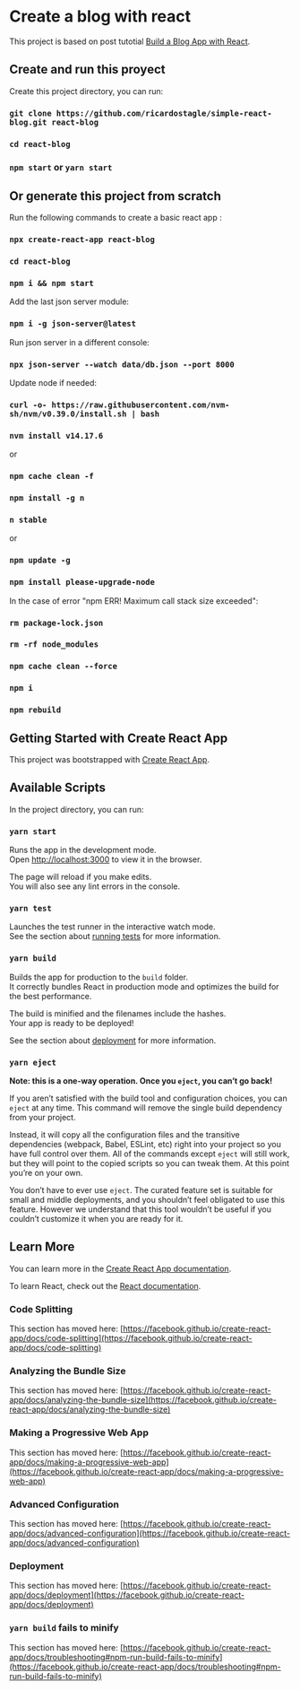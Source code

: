 # Create a blog with react

This project is based on post tutotial [Build a Blog App with React](https://javascript.plainenglish.io/build-a-blog-app-with-react-intro-and-set-up-part-1-ddf5c674d25b).

## Create and run this proyect

Create this project directory, you can run:

### `git clone https://github.com/ricardostagle/simple-react-blog.git react-blog`
### `cd react-blog`
### `npm start` or `yarn start`

## Or generate this project from scratch

Run the following commands to create a basic react app :

### `npx create-react-app react-blog`
### `cd react-blog`
### `npm i && npm start`


Add the last json server module:

### `npm i -g json-server@latest`

Run json server in a different console:

### `npx json-server --watch data/db.json --port 8000`

Update node if needed:

### `curl -o- https://raw.githubusercontent.com/nvm-sh/nvm/v0.39.0/install.sh | bash`
### `nvm install v14.17.6`

or 

### `npm cache clean -f`
### `npm install -g n`
### `n stable`

or 

### `npm update -g`
### `npm install please-upgrade-node`

In the case of error "npm ERR! Maximum call stack size exceeded":

### `rm package-lock.json`
### `rm -rf node_modules`
### `npm cache clean --force`
### `npm i`
### `npm rebuild`


## Getting Started with Create React App

This project was bootstrapped with [Create React App](https://github.com/facebook/create-react-app).

## Available Scripts

In the project directory, you can run:

### `yarn start`

Runs the app in the development mode.\
Open [http://localhost:3000](http://localhost:3000) to view it in the browser.

The page will reload if you make edits.\
You will also see any lint errors in the console.

### `yarn test`

Launches the test runner in the interactive watch mode.\
See the section about [running tests](https://facebook.github.io/create-react-app/docs/running-tests) for more information.

### `yarn build`

Builds the app for production to the `build` folder.\
It correctly bundles React in production mode and optimizes the build for the best performance.

The build is minified and the filenames include the hashes.\
Your app is ready to be deployed!

See the section about [deployment](https://facebook.github.io/create-react-app/docs/deployment) for more information.

### `yarn eject`

**Note: this is a one-way operation. Once you `eject`, you can’t go back!**

If you aren’t satisfied with the build tool and configuration choices, you can `eject` at any time. This command will remove the single build dependency from your project.

Instead, it will copy all the configuration files and the transitive dependencies (webpack, Babel, ESLint, etc) right into your project so you have full control over them. All of the commands except `eject` will still work, but they will point to the copied scripts so you can tweak them. At this point you’re on your own.

You don’t have to ever use `eject`. The curated feature set is suitable for small and middle deployments, and you shouldn’t feel obligated to use this feature. However we understand that this tool wouldn’t be useful if you couldn’t customize it when you are ready for it.

## Learn More

You can learn more in the [Create React App documentation](https://facebook.github.io/create-react-app/docs/getting-started).

To learn React, check out the [React documentation](https://reactjs.org/).

### Code Splitting

This section has moved here: [https://facebook.github.io/create-react-app/docs/code-splitting](https://facebook.github.io/create-react-app/docs/code-splitting)

### Analyzing the Bundle Size

This section has moved here: [https://facebook.github.io/create-react-app/docs/analyzing-the-bundle-size](https://facebook.github.io/create-react-app/docs/analyzing-the-bundle-size)

### Making a Progressive Web App

This section has moved here: [https://facebook.github.io/create-react-app/docs/making-a-progressive-web-app](https://facebook.github.io/create-react-app/docs/making-a-progressive-web-app)

### Advanced Configuration

This section has moved here: [https://facebook.github.io/create-react-app/docs/advanced-configuration](https://facebook.github.io/create-react-app/docs/advanced-configuration)

### Deployment

This section has moved here: [https://facebook.github.io/create-react-app/docs/deployment](https://facebook.github.io/create-react-app/docs/deployment)

### `yarn build` fails to minify

This section has moved here: [https://facebook.github.io/create-react-app/docs/troubleshooting#npm-run-build-fails-to-minify](https://facebook.github.io/create-react-app/docs/troubleshooting#npm-run-build-fails-to-minify)

